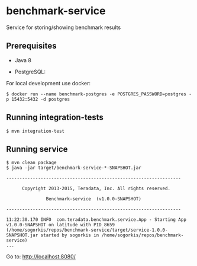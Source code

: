 # benchmark-service

Service for storing/showing benchmark results

## Prerequisites

* Java 8

* PostgreSQL:

For local development use docker:

```
$ docker run --name benchmark-postgres -e POSTGRES_PASSWORD=postgres -p 15432:5432 -d postgres
```

## Running integration-tests

```
$ mvn integration-test
```

## Running service

```
$ mvn clean package
$ java -jar target/benchmark-service-*-SNAPSHOT.jar

------------------------------------------------------------------

      Copyright 2013-2015, Teradata, Inc. All rights reserved.

               Benchmark-service  (v1.0.0-SNAPSHOT)

------------------------------------------------------------------

11:22:30.170 INFO  com.teradata.benchmark.service.App - Starting App v1.0.0-SNAPSHOT on latitude with PID 8659 (/home/sogorkis/repos/benchmark-service/target/service-1.0.0-SNAPSHOT.jar started by sogorkis in /home/sogorkis/repos/benchmark-service)
...
```

Go to: [http://localhost:8080/](http://localhost:8080/)
